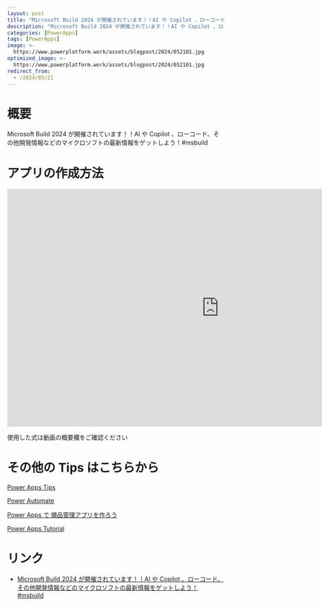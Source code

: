 ```yaml
---
layout: post
title: "Microsoft Build 2024 が開催されています！！AI や Copilot 、ローコード、その他開発情報などのマイクロソフトの最新情報をゲットしよう！#msbuild"
description: "Microsoft Build 2024 が開催されています！！AI や Copilot 、ローコード、その他開発情報などのマイクロソフトの最新情報をゲットしよう！#msbuildを動画で分かりやすく解説"
categories: [PowerApps]
tags: [PowerApps]
image: >-
  https://www.powerplatform.work/assets/blogpost/2024/052101.jpg
optimized_image: >-
  https://www.powerplatform.work/assets/blogpost/2024/052101.jpg
redirect_from:
  - /2024/05/21
---
```



#  概要

Microsoft Build 2024 が開催されています！！AI や Copilot 、ローコード、その他開発情報などのマイクロソフトの最新情報をゲットしよう！#msbuild


# アプリの作成方法

<iframe width="983" height="553" src="https://www.youtube.com/embed/9z7km2IUFvE" title="YouTube video player" frameborder="0" allow="accelerometer; autoplay; clipboard-write; encrypted-media; gyroscope; picture-in-picture" allowfullscreen></iframe>


使用した式は動画の概要欄をご確認ください


# その他の Tips はこちらから

[Power Apps Tips](https://www.youtube.com/watch?v=VrAQf3JQ7yM&list=PLVhFi1fb3DqakSLVMn22DDcySXh9jtzi- )


[Power Automate](https://www.youtube.com/watch?v=-YnJYT0ASEM&list=PLVhFi1fb3Dqbzic6GieqnLFgD3aTj-eHA)


[Power Apps で 備品管理アプリを作ろう](https://www.youtube.com/playlist?list=PLVhFi1fb3DqZM3HKb8Hea6XEL96990Fyn)


[Power Apps Tutorial](https://www.youtube.com/playlist?list=PLVhFi1fb3DqalxpL974VvAJvV4iWoSbe_)


# リンク


- [Microsoft Build 2024 が開催されています！！AI や Copilot 、ローコード、その他開発情報などのマイクロソフトの最新情報をゲットしよう！#msbuild](https://www.youtube.com/watch?v=9z7km2IUFvE)


